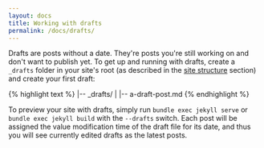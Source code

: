 ```yaml
---
layout: docs
title: Working with drafts
permalink: /docs/drafts/
---
```


Drafts are posts without a date. They're posts you're still working on and
don't want to publish yet. To get up and running with drafts, create a
`_drafts` folder in your site's root (as described in the [site structure](/docs/structure/) section) and create your
first draft:

{% highlight text %}
|-- _drafts/
|   |-- a-draft-post.md
{% endhighlight %}

To preview your site with drafts, simply run `bundle exec jekyll serve` or
`bundle exec jekyll build` with the `--drafts` switch. Each post will be
assigned the value modification time of the draft file for its date, and thus
you will see currently edited drafts as the latest posts.

